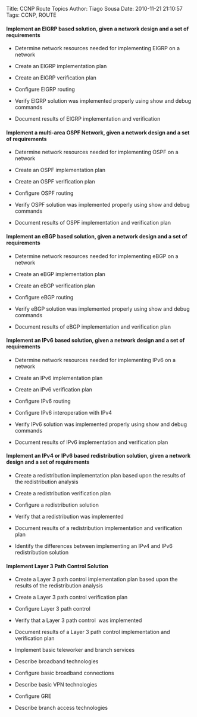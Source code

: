 Title: CCNP Route Topics
Author: Tiago Sousa
Date: 2010-11-21 21:10:57
Tags: CCNP, ROUTE


#### Implement an EIGRP based solution, given a network design and a set of requirements





	
  * Determine network resources needed for implementing EIGRP on a network

	
  * Create an EIGRP implementation plan

	
  * Create an EIGRP verification plan

	
  * Configure EIGRP routing

	
  * Verify EIGRP solution was implemented properly using show and debug commands

	
  * Document results of EIGRP implementation and verification




#### Implement a multi-area OSPF Network, given a network design and a set of requirements





	
  * Determine network resources needed for implementing OSPF on a network

	
  * Create an OSPF implementation plan

	
  * Create an OSPF verification plan

	
  * Configure OSPF routing

	
  * Verify OSPF solution was implemented properly using show and debug commands

	
  * Document results of OSPF implementation and verification plan




#### Implement an eBGP based solution, given a network design and a set of requirements





	
  * Determine network resources needed for implementing eBGP on a network

	
  * Create an eBGP implementation plan

	
  * Create an eBGP verification plan

	
  * Configure eBGP routing

	
  * Verify eBGP solution was implemented properly using show and debug commands

	
  * Document results of eBGP implementation and verification plan




#### Implement an IPv6 based solution, given a network design and a set of requirements





	
  * Determine network resources needed for implementing IPv6 on a network

	
  * Create an IPv6 implementation plan

	
  * Create an IPv6 verification plan

	
  * Configure IPv6 routing

	
  * Configure IPv6 interoperation with IPv4

	
  * Verify IPv6 solution was implemented properly using show and debug commands

	
  * Document results of IPv6 implementation and verification plan




#### Implement an IPv4 or IPv6 based redistribution solution, given a network design and a set of requirements





	
  * Create a redistribution implementation plan based upon the results of the redistribution analysis

	
  * Create a redistribution verification plan

	
  * Configure a redistribution solution

	
  * Verify that a redistribution was implemented

	
  * Document results of a redistribution implementation and verification plan

	
  * Identify the differences between implementing an IPv4 and IPv6 redistribution solution




#### Implement Layer 3 Path Control Solution





	
  * Create a Layer 3 path control implementation plan based upon the results of the redistribution analysis

	
  * Create a Layer 3 path control verification plan

	
  * Configure Layer 3 path control

	
  * Verify that a Layer 3 path control  was implemented

	
  * Document results of a Layer 3 path control implementation and verification plan

	
  * Implement basic teleworker and branch services

	
  * Describe broadband technologies

	
  * Configure basic broadband connections

	
  * Describe basic VPN technologies

	
  * Configure GRE

	
  * Describe branch access technologies

